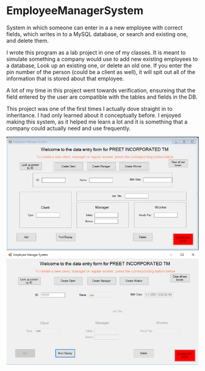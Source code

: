 # EmployeeManagerSystem
System in which someone can enter in a a new employee with correct fields, which writes in to a MySQL database, or search and existing one, and delete them.

I wrote this program as a lab project in one of my classes. It is meant to simulate something a company would use to add new existing employees to a database,
Look up an existing one, or delete an old one. If you enter the pin number of the person (could be a client as well), it will spit out all of the
information that is stored about that employee.

A lot of my time in this project went towards verification, ensureing that the field entered by the user are compatible with the tables and fields in the DB.

This project was one of the first times I actually dove straight in to inheritance. I had only learned about it conceptually before. I enjoyed making this system,
as it helped me learn a lot and it is something that a company could actually need and use frequently.

![screenshot](/images/img1.PNG)
![screenshot](/images/img2.PNG)
